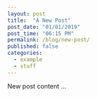 ```yaml
---
layout: post
title:  "A New Post"
post_date: "01/01/2019"
post_time: "06:15 PM"
permalink: /blog/new-post/
published: false
categories:
  - example
  - stuff
---
```


New post content ...

